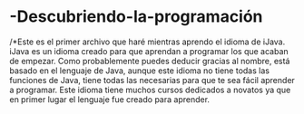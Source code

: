 # -Descubriendo-la-programación
/*Este es el primer archivo que haré mientras aprendo el idioma de iJava. iJava es un idioma creado para que aprendan
a programar los que acaban de empezar. Como probablemente puedes deducir gracias al nombre, está basado en el lenguaje
de Java, aunque este idioma no tiene todas las funciones de Java, tiene todas las necesarias para que te sea fácil aprender
a programar. Este idioma tiene muchos cursos dedicados a novatos ya que en primer lugar el lenguaje fue creado para aprender.